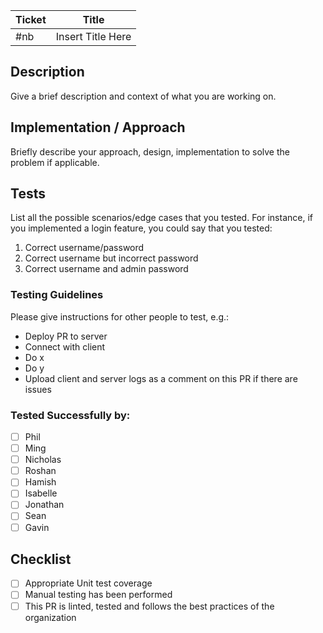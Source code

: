 | Ticket | Title             |
| ------ | ----------------- |
| #nb    | Insert Title Here |

## Description

Give a brief description and context of what you are working on.

## Implementation / Approach

Briefly describe your approach, design, implementation to solve the problem if applicable.

## Tests

List all the possible scenarios/edge cases that you tested. For instance, if you implemented a login feature, you could say that you tested:
1. Correct username/password
2. Correct username but incorrect password
3. Correct username and admin password

### Testing Guidelines

Please give instructions for other people to test, e.g.: 
- Deploy PR to server
- Connect with client
- Do x 
- Do y
- Upload client and server logs as a comment on this PR if there are issues

### Tested Successfully by:
- [ ] Phil
- [ ] Ming
- [ ] Nicholas
- [ ] Roshan
- [ ] Hamish
- [ ] Isabelle
- [ ] Jonathan
- [ ] Sean
- [ ] Gavin

## Checklist

- [ ] Appropriate Unit test coverage
- [ ] Manual testing has been performed
- [ ] This PR is linted, tested and follows the best practices of the organization
